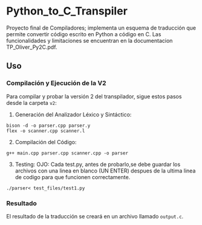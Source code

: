 # Python_to_C_Transpiler
Proyecto final de Compiladores; implementa un esquema de traducción que permite convertir código escrito en Python a código en C. Las funcionalidades y limitaciones se encuentran en la documentacion TP_Oliver_Py2C.pdf.

## Uso
### Compilación y Ejecución de la V2
Para compilar y probar la versión 2 del transpilador, sigue estos pasos desde la carpeta  `v2`:

1. Generación del Analizador Léxico y Sintáctico:
```
bison -d -o parser.cpp parser.y
flex -o scanner.cpp scanner.l
```
2. Compilación del Código:
```
g++ main.cpp parser.cpp scanner.cpp -o parser

```
3. Testing:
OJO: Cada test.py, antes de probarlo,se debe guardar los archivos con una linea en blanco (UN ENTER) despues de la ultima linea de codigo para que funcionen correctamente.
```
./parser< test_files/test1.py
```
### Resultado
El resultado de la traducción se creará en un archivo llamado `output.c`.


